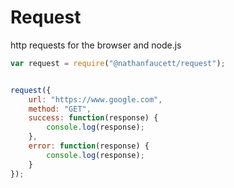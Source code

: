 Request
=======

http requests for the browser and node.js

```javascript
var request = require("@nathanfaucett/request");


request({
    url: "https://www.google.com",
    method: "GET",
    success: function(response) {
        console.log(response);
    },
    error: function(response) {
        console.log(response);
    }
});
```
